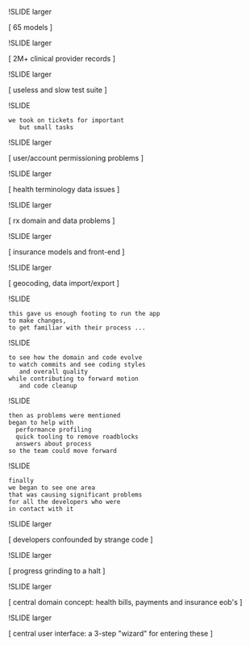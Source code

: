 !SLIDE larger

[ 65 models ]

!SLIDE larger

[ 2M+ clinical provider records ]

!SLIDE larger

[ useless and slow test suite ]

!SLIDE

    we took on tickets for important 
       but small tasks

!SLIDE larger

[ user/account permissioning problems ]

!SLIDE larger

[ health terminology data issues ]

!SLIDE larger

[ rx domain and data problems ]

!SLIDE larger

[ insurance models and front-end ]

!SLIDE larger

[ geocoding, data import/export ]

!SLIDE 

    this gave us enough footing to run the app
    to make changes, 
    to get familiar with their process ...

!SLIDE

    to see how the domain and code evolve
    to watch commits and see coding styles
       and overall quality
    while contributing to forward motion 
       and code cleanup

!SLIDE

    then as problems were mentioned 
    began to help with 
      performance profiling
      quick tooling to remove roadblocks 
      answers about process
    so the team could move forward
    
!SLIDE

    finally
    we began to see one area 
    that was causing significant problems 
    for all the developers who were 
    in contact with it
    
!SLIDE larger

[ developers confounded by strange code ]

!SLIDE larger

[ progress grinding to a halt ]

!SLIDE larger

[ central domain concept:  health bills, payments and insurance eob's ]

!SLIDE larger

[ central user interface:  a 3-step "wizard" for entering these ]


